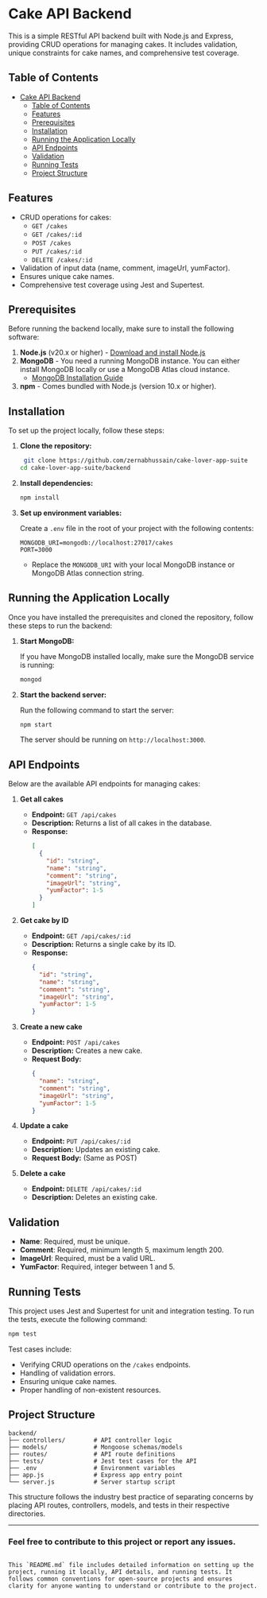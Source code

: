 # Cake API Backend

This is a simple RESTful API backend built with Node.js and Express, providing CRUD operations for managing cakes. It includes validation, unique constraints for cake names, and comprehensive test coverage.

## Table of Contents

- [Cake API Backend](#cake-api-backend)
  - [Table of Contents](#table-of-contents)
  - [Features](#features)
  - [Prerequisites](#prerequisites)
  - [Installation](#installation)
  - [Running the Application Locally](#running-the-application-locally)
  - [API Endpoints](#api-endpoints)
  - [Validation](#validation)
  - [Running Tests](#running-tests)
  - [Project Structure](#project-structure)

## Features

- CRUD operations for cakes:
  - `GET /cakes`
  - `GET /cakes/:id`
  - `POST /cakes`
  - `PUT /cakes/:id`
  - `DELETE /cakes/:id`
- Validation of input data (name, comment, imageUrl, yumFactor).
- Ensures unique cake names.
- Comprehensive test coverage using Jest and Supertest.

## Prerequisites

Before running the backend locally, make sure to install the following software:

1. **Node.js** (v20.x or higher) - [Download and install Node.js](https://nodejs.org/en/download/)
2. **MongoDB** - You need a running MongoDB instance. You can either install MongoDB locally or use a MongoDB Atlas cloud instance.
   - [MongoDB Installation Guide](https://www.mongodb.com/docs/manual/installation/)
3. **npm** - Comes bundled with Node.js (version 10.x or higher).

## Installation

To set up the project locally, follow these steps:

1. **Clone the repository:**

   ```bash
    git clone https://github.com/zernabhussain/cake-lover-app-suite
   cd cake-lover-app-suite/backend
   ```

2. **Install dependencies:**

   ```bash
   npm install
   ```

3. **Set up environment variables:**

   Create a `.env` file in the root of your project with the following contents:

   ```plaintext
   MONGODB_URI=mongodb://localhost:27017/cakes
   PORT=3000
   ```

   - Replace the `MONGODB_URI` with your local MongoDB instance or MongoDB Atlas connection string.

## Running the Application Locally

Once you have installed the prerequisites and cloned the repository, follow these steps to run the backend:

1. **Start MongoDB:**

   If you have MongoDB installed locally, make sure the MongoDB service is running:

   ```bash
   mongod
   ```

2. **Start the backend server:**

   Run the following command to start the server:

   ```bash
   npm start
   ```

   The server should be running on `http://localhost:3000`.

## API Endpoints

Below are the available API endpoints for managing cakes:

1. **Get all cakes**
   - **Endpoint:** `GET /api/cakes`
   - **Description:** Returns a list of all cakes in the database.
   - **Response:**
     ```json
     [
       {
         "id": "string",
         "name": "string",
         "comment": "string",
         "imageUrl": "string",
         "yumFactor": 1-5
       }
     ]
     ```

2. **Get cake by ID**
   - **Endpoint:** `GET /api/cakes/:id`
   - **Description:** Returns a single cake by its ID.
   - **Response:**
     ```json
     {
       "id": "string",
       "name": "string",
       "comment": "string",
       "imageUrl": "string",
       "yumFactor": 1-5
     }
     ```

3. **Create a new cake**
   - **Endpoint:** `POST /api/cakes`
   - **Description:** Creates a new cake.
   - **Request Body:**
     ```json
     {
       "name": "string",
       "comment": "string",
       "imageUrl": "string",
       "yumFactor": 1-5
     }
     ```

4. **Update a cake**
   - **Endpoint:** `PUT /api/cakes/:id`
   - **Description:** Updates an existing cake.
   - **Request Body:** (Same as POST)

5. **Delete a cake**
   - **Endpoint:** `DELETE /api/cakes/:id`
   - **Description:** Deletes an existing cake.

## Validation

- **Name**: Required, must be unique.
- **Comment**: Required, minimum length 5, maximum length 200.
- **ImageUrl**: Required, must be a valid URL.
- **YumFactor**: Required, integer between 1 and 5.

## Running Tests

This project uses Jest and Supertest for unit and integration testing. To run the tests, execute the following command:

```bash
npm test
```

Test cases include:
- Verifying CRUD operations on the `/cakes` endpoints.
- Handling of validation errors.
- Ensuring unique cake names.
- Proper handling of non-existent resources.

## Project Structure

```
backend/
├── controllers/        # API controller logic
├── models/             # Mongoose schemas/models
├── routes/             # API route definitions
├── tests/              # Jest test cases for the API
├── .env                # Environment variables
├── app.js              # Express app entry point
└── server.js           # Server startup script
```

This structure follows the industry best practice of separating concerns by placing API routes, controllers, models, and tests in their respective directories.

---

### Feel free to contribute to this project or report any issues.
```

This `README.md` file includes detailed information on setting up the project, running it locally, API details, and running tests. It follows common conventions for open-source projects and ensures clarity for anyone wanting to understand or contribute to the project.